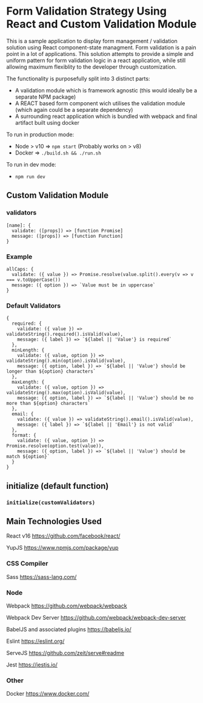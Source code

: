 # Form Validation Strategy Using React and Custom Validation Module

This is a sample application to display form management / validation solution using React component-state managment.
Form validation is a pain point in a lot of applications. This solution attempts to provide a simple and uniform
pattern for form validation logic in a react application, while still allowing maximum flexiblity to the developer through customization.

The functionality is purposefully split into 3 distinct parts:
 - A validation module which is framework agnostic (this would ideally be a separate NPM package)
 - A REACT based form component wich utilises the validation module (which again could be a separate dependency)
 - A surrounding react application which is bundled with webpack and final artifact built using docker

To run in production mode:
  - Node > v10 => `npm start` (Probably works on > v8)
  - Docker => `./build.sh && ./run.sh`
  
To run in dev mode:
 - `npm run dev`
 
## Custom Validation Module
### validators
```
[name]: {
  validate: ([props]) => [function Promise]
  message: ([props]) => [function Function]
}
```
### Example
```
allCaps: {
  validate: ({ value }) => Promise.resolve(value.split().every(v => v === v.toUpperCase())
  message: ({ option }) => `Value must be in uppercase`
}
```

### Default Validators
```
{
  required: {
    validate: ({ value }) => validateString().required().isValid(value),
    message: ({ label }) => `${label || 'Value'} is required`
  },
  minLength: {
    validate: ({ value, option }) => validateString().min(option).isValid(value),
    message: ({ option, label }) => `${label || 'Value'} should be longer than ${option} characters`
  },
  maxLength: {
    validate: ({ value, option }) => validateString().max(option).isValid(value),
    message: ({ option, label }) => `${label || 'Value'} should be no more than ${option} characters`
  },
  email: {
    validate: ({ value }) => validateString().email().isValid(value),
    message: ({ label }) => `${label || 'Email'} is not valid`
  },
  format: {
    validate: ({ value, option }) => Promise.resolve(option.test(value)),
    message: ({ option, label }) => `${label || 'Value'} should be match ${option}`
  }
}
```
## initialize (default function)

### `initialize(customValidators)`


## Main Technologies Used

React v16
https://github.com/facebook/react/

YupJS 
https://www.npmjs.com/package/yup

### CSS Compiler
Sass
https://sass-lang.com/

### Node
Webpack
https://github.com/webpack/webpack

Webpack Dev Server
https://github.com/webpack/webpack-dev-server

BabelJS and associated plugins
https://babeljs.io/

Eslint
https://eslint.org/

ServeJS
https://github.com/zeit/serve#readme

Jest
https://jestjs.io/

### Other 
Docker
https://www.docker.com/
